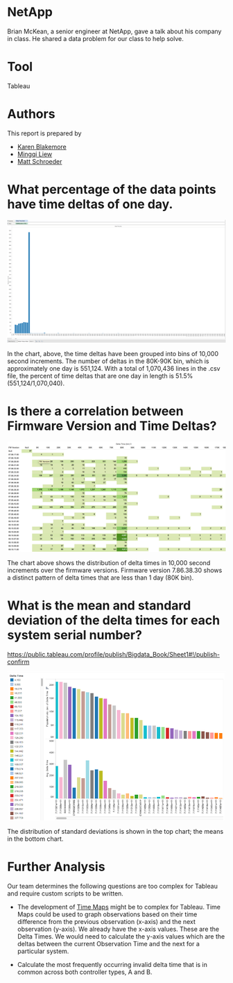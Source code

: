 # NetApp

Brian McKean, a senior engineer at NetApp, gave a talk about his company in class.
He shared a data problem for our class to help solve.

# Tool
Tableau

# Authors

This report is prepared by
* [Karen Blakemore](https://github.com/kjblakemore)
* [Mingqi Liew](https://github.com/Malaokia)
* [Matt Schroeder](https://github.com/mattschroeder97)

# What percentage of the data points have time deltas of one day.

![screenshot](deltas.png)

In the chart, above, the time deltas have been grouped into bins of 10,000 second increments. The number of deltas in the 80K-90K bin, which is approximately one day is 551,124.  With a total of 1,070,436 lines in the .csv file, the percent of time deltas that are one day in length is 51.5% (551,124/1,070,040).

# Is there a correlation between Firmware Version and Time Deltas?

![screenshot](fwvers.png)

The chart above shows the distribution of delta times in 10,000 second increments over the firmware versions.  Firmware version 7.86.38.30 shows a distinct pattern of delta times that are less than 1 day (80K bin).

# What is the mean and standard deviation of the delta times for each system serial number?

https://public.tableau.com/profile/publish/Bigdata_Book/Sheet1#!/publish-confirm

![screenshot](mingqi.png)

The distribution of standard deviations is shown in the top chart; the means in the bottom chart.

# Further Analysis

Our team determines the following questions are too complex for Tableau and
require custom scripts to be written.

* The development of [Time Maps](https://districtdatalabs.silvrback.com/time-maps-visualizing-discrete-events-across-many-timescales) might be to complex for Tableau.  Time Maps could be used to graph observations based on their time difference from the previous observation (x-axis) and the next observation (y-axis).  We already have the x-axis values.  These are the Delta Times.  We would need to calculate the y-axis values which are the deltas between the current Observation Time and the next for a particular system.

* Calculate the most frequently occurring invalid delta time that is in common across both controller types, A and B.